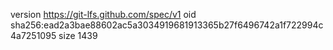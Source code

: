 version https://git-lfs.github.com/spec/v1
oid sha256:ead2a3bae88602ac5a3034919681913365b27f6496742a1f722994c4a7251095
size 1439
